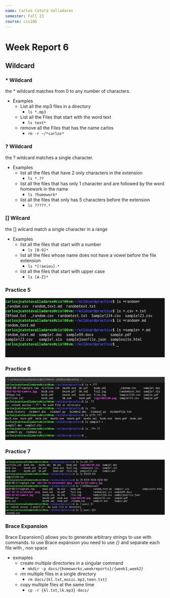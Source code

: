 ```yaml
---
name: Carlos Catota Valladares
semester: Fall 23
course: cis106
---
```

# Week Report 6 
## Wildcard
### * Wildcard
the * wildcard matches from 0 to any number of characters. 
  * Examples 
    * List all the mp3 files in a directory 
      * `ls *.mp3`
    * List all the Files that start with the word text
      * `ls text*`
    * remove all the Files that has the name carlos
      * `rm -r ~/*carlos*`
### ? Wildcard
the ? wildcard matches a single character. 
  * Examples 
    * list all the files that have 2 only characters in the extension 
      * `ls *.??`
    * list all the files that has only 1 character and are followed by the word homework in the name 
      * `ls ?homework*`
    * list all the files that only has 5 characters before the extension 
      * `ls ?????.*`
### [] Wilcard 
the [] wilcard match a single character in a range 
  * Examples 
    * list all the files that start with a number 
      * `ls [0-9]*`
    * list all the files whose name does not have a vowel before the file extension 
      * `ls *[!aeiou].*`
    * list all the files that start with upper case 
      * `ls [A-Z]*`
### Practice 5
![p5](practice5.png)
### Practice 6
![p6](practice6.png)
### Practice 7
![p7](practice7.png)
### Brace Expansion 
Brace Expansion{} allows you to generate arbitrary strings to use with commands.
to use Brace expansion you need to use *{}* and separate each file with *,* non space 
  * exmaples 
    * create multiple directories in a singular command 
      * `mkdir -p docs/{homeworks,weekreports}/{week1,week2}`
    * rm multiple files in a single directory 
      * `rm docs/{kl.txt,music.mp3,teen.txt}`
    * copy multiple files at the same time 
      * `cp -r {kl.txt,lk.mp3} docs/`
